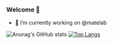 ### Welcome 👋
- 🔭 I’m currently working on @matelab

 
![Anurag's GitHub stats](https://github-readme-stats.vercel.app/api?username=juanPabloCesarini&show_icons=true&theme=cobalt)
[![Top Langs](https://github-readme-stats.vercel.app/api/top-langs/?username=juanPabloCesarini&layout=compact&theme=cobalt)](https://github.com/anuraghazra/github-readme-stats)


<!--
**juanPabloCesarini/juanPabloCesarini** is a ✨ _special_ ✨ repository because its `README.md` (this file) appears on your GitHub profile.

Here are some ideas to get you started:



- 👯 I’m looking to collaborate on ...
- 🤔 I’m looking for help with ...
- 💬 Ask me about ...
- 📫 How to reach me: ...
- 😄 Pronouns: ...
- ⚡ Fun fact: ...
-->
